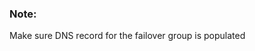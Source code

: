 <!-- usedin: [ _legacy_docker/Tutorials] - post: -->


### Note:

Make sure DNS record for the failover group is populated




